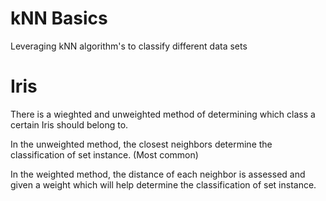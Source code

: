 # kNN Basics
Leveraging kNN algorithm's to classify different data sets 

# Iris

There is a wieghted and unweighted method of determining which class a certain Iris should belong to.

In the unweighted method, the closest neighbors determine the classification of set instance. (Most common)

In the weighted method, the distance of each neighbor is assessed and given a weight which will help determine the classification of set instance.
